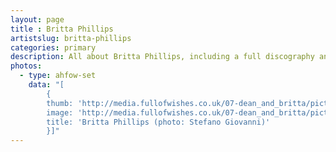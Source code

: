 ```yaml
---
layout: page
title : Britta Phillips
artistslug: britta-phillips
categories: primary
description: All about Britta Phillips, including a full discography and a collection of shows with photos and other memorabilia
photos:
  - type: ahfow-set
    data: "[
        {
        thumb: 'http://media.fullofwishes.co.uk/07-dean_and_britta/pictures/brittas-pledgemusic/britta-britta-stefano-giovanni.jpg',
        image: 'http://media.fullofwishes.co.uk/07-dean_and_britta/pictures/brittas-pledgemusic/britta-britta-stefano-giovanni.jpg',
        title: 'Britta Phillips (photo: Stefano Giovanni)'
        }]"
---
```

